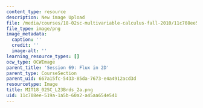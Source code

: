 ```yaml
---
content_type: resource
description: New image Upload
file: /media/courses/18-02sc-multivariable-calculus-fall-2010/11c708ee519a1a5b60a2a45aa654e541_MIT18_02SC_L23Brds_2a.png
file_type: image/png
image_metadata:
  caption: ''
  credit: ''
  image-alt: ''
learning_resource_types: []
ocw_type: OCWImage
parent_title: 'Session 69: Flux in 2D'
parent_type: CourseSection
parent_uid: 667a15fc-5433-85da-7673-e4a4912acd3d
resourcetype: Image
title: MIT18_02SC_L23Brds_2a.png
uid: 11c708ee-519a-1a5b-60a2-a45aa654e541
---
```

